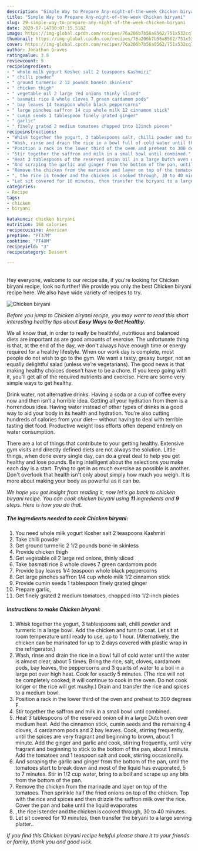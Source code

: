 ```yaml
---
description: "Simple Way to Prepare Any-night-of-the-week Chicken biryani"
title: "Simple Way to Prepare Any-night-of-the-week Chicken biryani"
slug: 29-simple-way-to-prepare-any-night-of-the-week-chicken-biryani
date: 2020-07-14T00:07:15.518Z
image: https://img-global.cpcdn.com/recipes/76a206b7b56a8562/751x532cq70/chicken-biryani-recipe-main-photo.jpg
thumbnail: https://img-global.cpcdn.com/recipes/76a206b7b56a8562/751x532cq70/chicken-biryani-recipe-main-photo.jpg
cover: https://img-global.cpcdn.com/recipes/76a206b7b56a8562/751x532cq70/chicken-biryani-recipe-main-photo.jpg
author: Jonathan Graves
ratingvalue: 3.8
reviewcount: 9
recipeingredient:
- " whole milk yogurt Kosher salt 2 teaspoons Kashmiri"
- " chilli powder"
- " ground turmeric 2 12 pounds bonein skinless"
- " chicken thigh"
- " vegetable oil 2 large red onions thinly sliced"
- " basmati rice 8 whole cloves 7 green cardamom pods"
- " bay leaves 14 teaspoon whole black peppercorns"
- " large pinches saffron 14 cup whole milk 12 cinnamon stick"
- " cumin seeds 1 tablespoon finely grated ginger"
- " garlic"
- " finely grated 2 medium tomatoes chopped into 12inch pieces"
recipeinstructions:
- "Whisk together the yogurt, 3 tablespoons salt, chilli powder and turmeric in a large bowl. Add the chicken and turn to coat. Let sit at room temperature until ready to use, up to 1 hour. (Alternatively, the chicken can be marinated for up to 2 days covered with plastic wrap in the refrigerator.)"
- "Wash, rinse and drain the rice in a bowl full of cold water until the water is almost clear, about 5 times. Bring the rice, salt, cloves, cardamom pods, bay leaves, the peppercorns and 3 quarts of water to a boil in a large pot over high heat. Cook for exactly 5 minutes. (The rice will not be completely cooked; it will continue to cook in the oven. Do not cook longer or the rice will get mushy.) Drain and transfer the rice and spices to a medium bowl."
- "Position a rack in the lower third of the oven and preheat to 300 degrees F."
- "Stir together the saffron and milk in a small bowl until combined."
- "Heat 3 tablespoons of the reserved onion oil in a large Dutch oven over medium heat. Add the cinnamon stick, cumin seeds and the remaining 4 cloves, 4 cardamom pods and 2 bay leaves. Cook, stirring frequently, until the spices are very fragrant and beginning to brown, about 1 minute. Add the ginger and garlic and cook, stirring frequently, until very fragrant and beginning to stick to the bottom of the pan, about 1 minute. Add the tomatoes and 1 teaspoon salt and cook, stirring occasionally."
- "And scraping the garlic and ginger from the bottom of the pan, until the tomatoes start to break down and most of the liquid has evaporated, 5 to 7 minutes. Stir in 1/2 cup water, bring to a boil and scrape up any bits from the bottom of the pan."
- "Remove the chicken from the marinade and layer on top of the tomatoes. Then sprinkle half the fried onions on top of the chicken. Top with the rice and spices and then drizzle the saffron milk over the rice. Cover the pan and bake until the liquid evaporates"
- ", the rice is tender and the chicken is cooked through, 30 to 40 minutes."
- "Let sit covered for 10 minutes, then transfer the biryani to a large serving platter.."
categories:
- Recipe
tags:
- chicken
- biryani

katakunci: chicken biryani 
nutrition: 168 calories
recipecuisine: American
preptime: "PT37M"
cooktime: "PT48M"
recipeyield: "3"
recipecategory: Dessert

---
```

<br>
Hey everyone, welcome to our recipe site, if you're looking for Chicken biryani recipe, look no further! We provide you only the best Chicken biryani recipe here. We also have wide variety of recipes to try.
<br>


![Chicken biryani](https://img-global.cpcdn.com/recipes/76a206b7b56a8562/751x532cq70/chicken-biryani-recipe-main-photo.jpg)

<i>Before you jump to Chicken biryani recipe, you may want to read this short interesting healthy tips about <strong>Easy Ways to Get Healthy</strong>.</i>

We all know that, in order to really be healthful, nutritious and balanced diets are important as are good amounts of exercise. The unfortunate thing is that, at the end of the day, we don't always have enough time or energy required for a healthy lifestyle. When our work day is complete, most people do not wish to go to the gym. We want a tasty, greasy burger, not an equally delightful salad (unless we’re vegetarians). The good news is that making healthy choices doesn’t have to be a chore. If you keep going with it, you'll get all of the required nutrients and exercise. Here are some very simple ways to get healthy.

Drink water, not alternative drinks. Having a soda or a cup of coffee every now and then isn’t a horrible idea. Getting all your hydration from them is a horrendous idea. Having water instead of other types of drinks is a good way to aid your body in its health and hydration. You’re also cutting hundreds of calories from your diet— without having to deal with terrible tasting diet food. Productive weight loss efforts often depend entirely on water consumption.

There are a lot of things that contribute to your getting healthy. Extensive gym visits and directly defined diets are not always the solution. Little things, when done every single day, can do a great deal to help you get healthy and lose pounds. Being intelligent about the selections you make each day is a start. Trying to get in as much exercise as possible is another. Don't overlook that health isn't only about simply how much you weigh. It is more about making your body as powerful as it can be. 


<i>We hope you got insight from reading it, now let's go back to chicken biryani recipe. You can cook chicken biryani using <strong>11</strong> ingredients and <strong>9</strong> steps. Here is how you do that.
</i>

##### The ingredients needed to cook Chicken biryani:

1. You need  whole milk yogurt Kosher salt 2 teaspoons Kashmiri
1. Take  chilli powder
1. Get  ground turmeric 2 1/2 pounds bone-in skinless
1. Provide  chicken thigh
1. Get  vegetable oil 2 large red onions, thinly sliced
1. Take  basmati rice 8 whole cloves 7 green cardamom pods
1. Provide  bay leaves 1/4 teaspoon whole black peppercorns
1. Get  large pinches saffron 1/4 cup whole milk 1/2 cinnamon stick
1. Provide  cumin seeds 1 tablespoon finely grated ginger
1. Prepare  garlic,
1. Get  finely grated 2 medium tomatoes, chopped into 1/2-inch pieces


##### Instructions to make Chicken biryani:

1. Whisk together the yogurt, 3 tablespoons salt, chilli powder and turmeric in a large bowl. Add the chicken and turn to coat. Let sit at room temperature until ready to use, up to 1 hour. (Alternatively, the chicken can be marinated for up to 2 days covered with plastic wrap in the refrigerator.)
1. Wash, rinse and drain the rice in a bowl full of cold water until the water is almost clear, about 5 times. Bring the rice, salt, cloves, cardamom pods, bay leaves, the peppercorns and 3 quarts of water to a boil in a large pot over high heat. Cook for exactly 5 minutes. (The rice will not be completely cooked; it will continue to cook in the oven. Do not cook longer or the rice will get mushy.) Drain and transfer the rice and spices to a medium bowl.
1. Position a rack in the lower third of the oven and preheat to 300 degrees F.
1. Stir together the saffron and milk in a small bowl until combined.
1. Heat 3 tablespoons of the reserved onion oil in a large Dutch oven over medium heat. Add the cinnamon stick, cumin seeds and the remaining 4 cloves, 4 cardamom pods and 2 bay leaves. Cook, stirring frequently, until the spices are very fragrant and beginning to brown, about 1 minute. Add the ginger and garlic and cook, stirring frequently, until very fragrant and beginning to stick to the bottom of the pan, about 1 minute. Add the tomatoes and 1 teaspoon salt and cook, stirring occasionally.
1. And scraping the garlic and ginger from the bottom of the pan, until the tomatoes start to break down and most of the liquid has evaporated, 5 to 7 minutes. Stir in 1/2 cup water, bring to a boil and scrape up any bits from the bottom of the pan.
1. Remove the chicken from the marinade and layer on top of the tomatoes. Then sprinkle half the fried onions on top of the chicken. Top with the rice and spices and then drizzle the saffron milk over the rice. Cover the pan and bake until the liquid evaporates
1. , the rice is tender and the chicken is cooked through, 30 to 40 minutes.
1. Let sit covered for 10 minutes, then transfer the biryani to a large serving platter..


<i>If you find this Chicken biryani recipe helpful please share it to your friends or family, thank you and good luck.</i>
